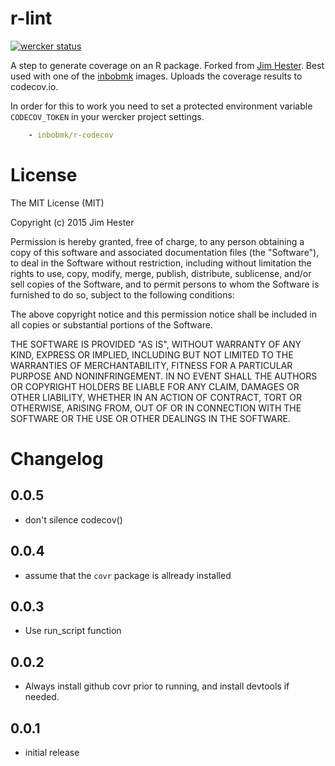 # r-lint
[![wercker status](https://app.wercker.com/status/a15133b876c59eb95934428ba9e0318c/m "wercker status")](https://app.wercker.com/project/bykey/a15133b876c59eb95934428ba9e0318c)

A step to generate coverage on an R package.  Forked from [Jim Hester](https://github.com/jimhester/wercker-step-r-coverage).  Best used with one of the
[inbobmk](https://hub.docker.com/u/inbobmk/) images.  Uploads the
coverage results to codecov.io.

In order for this to work you need to set a protected environment variable
`CODECOV_TOKEN` in your wercker project settings.

```yaml
    - inbobmk/r-codecov
```

# License

The MIT License (MIT)

Copyright (c) 2015 Jim Hester

Permission is hereby granted, free of charge, to any person obtaining a copy of
this software and associated documentation files (the "Software"), to deal in
the Software without restriction, including without limitation the rights to
use, copy, modify, merge, publish, distribute, sublicense, and/or sell copies of
the Software, and to permit persons to whom the Software is furnished to do so,
subject to the following conditions:

The above copyright notice and this permission notice shall be included in all
copies or substantial portions of the Software.

THE SOFTWARE IS PROVIDED "AS IS", WITHOUT WARRANTY OF ANY KIND, EXPRESS OR
IMPLIED, INCLUDING BUT NOT LIMITED TO THE WARRANTIES OF MERCHANTABILITY, FITNESS
FOR A PARTICULAR PURPOSE AND NONINFRINGEMENT. IN NO EVENT SHALL THE AUTHORS OR
COPYRIGHT HOLDERS BE LIABLE FOR ANY CLAIM, DAMAGES OR OTHER LIABILITY, WHETHER
IN AN ACTION OF CONTRACT, TORT OR OTHERWISE, ARISING FROM, OUT OF OR IN
CONNECTION WITH THE SOFTWARE OR THE USE OR OTHER DEALINGS IN THE SOFTWARE.

# Changelog

## 0.0.5
- don't silence codecov()

## 0.0.4
- assume that the `covr` package is allready installed

## 0.0.3
- Use run_script function

## 0.0.2
- Always install github covr prior to running, and install devtools if needed.

## 0.0.1
- initial release
